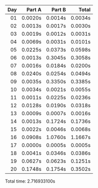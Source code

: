 | Day |  Part A |  Part B |   Total |
|---:|--------:|--------:|--------:|
| 01 | 0.0020s | 0.0014s | 0.0034s |
| 02 | 0.0013s | 0.0017s | 0.0030s |
| 03 | 0.0019s | 0.0012s | 0.0031s |
| 04 | 0.0069s | 0.0031s | 0.0101s |
| 05 | 0.0225s | 0.0373s | 0.0598s |
| 06 | 0.0013s | 0.3045s | 0.3058s |
| 07 | 0.0016s | 0.0184s | 0.0200s |
| 08 | 0.0240s | 0.0254s | 0.0494s |
| 09 | 0.0035s | 0.3350s | 0.3385s |
| 10 | 0.0034s | 0.0021s | 0.0055s |
| 11 | 0.0011s | 0.0225s | 0.0236s |
| 12 | 0.0128s | 0.0190s | 0.0318s |
| 13 | 0.0009s | 0.0007s | 0.0016s |
| 14 | 0.0013s | 0.1724s | 0.1736s |
| 15 | 0.0022s | 0.0046s | 0.0068s |
| 16 | 0.0908s | 1.0760s | 1.1667s |
| 17 | 0.0000s | 0.0005s | 0.0005s |
| 18 | 0.0041s | 0.0346s | 0.0386s |
| 19 | 0.0627s | 0.0623s | 0.1251s |
| 20 | 0.1748s | 0.1754s | 0.3502s |


Total time: 2.716933100s
